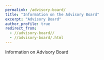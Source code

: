 ```yaml
---
permalink: /advisory-board/
title: "Information on the Advisory Board"
excerpt: "Advisory Board"
author_profile: true
redirect_from: 
  - //advisory-board//
  - //advisory-board/.html
---
```


Information on Advisory Board
